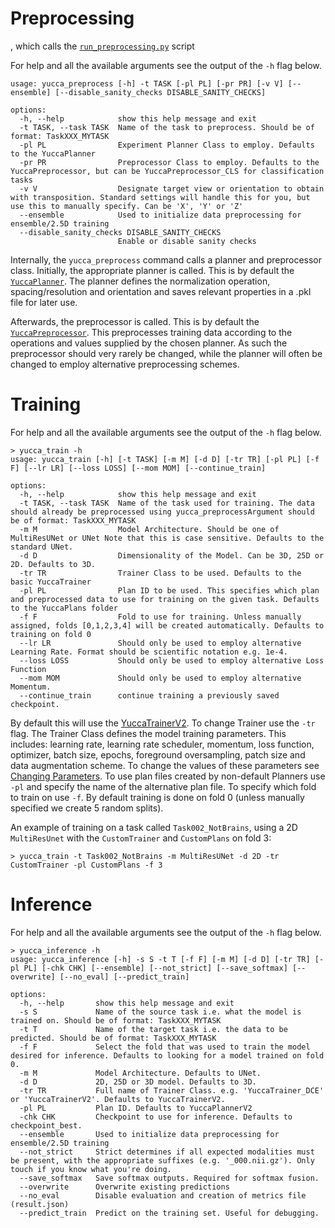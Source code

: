 # Preprocessing

, which calls the [`run_preprocessing.py`](yucca/run/run_preprocessing.py) script

For help and all the available arguments see the output of the `-h` flag below.

```console
usage: yucca_preprocess [-h] -t TASK [-pl PL] [-pr PR] [-v V] [--ensemble] [--disable_sanity_checks DISABLE_SANITY_CHECKS]

options:
  -h, --help            show this help message and exit
  -t TASK, --task TASK  Name of the task to preprocess. Should be of format: TaskXXX_MYTASK
  -pl PL                Experiment Planner Class to employ. Defaults to the YuccaPlanner
  -pr PR                Preprocessor Class to employ. Defaults to the YuccaPreprocessor, but can be YuccaPreprocessor_CLS for classification tasks
  -v V                  Designate target view or orientation to obtain with transposition. Standard settings will handle this for you, but use this to manually specify. Can be 'X', 'Y' or 'Z'
  --ensemble            Used to initialize data preprocessing for ensemble/2.5D training
  --disable_sanity_checks DISABLE_SANITY_CHECKS
                        Enable or disable sanity checks
```


Internally, the `yucca_preprocess` command calls a planner and preprocessor class.
Initially, the appropriate planner is called. This is by default the [`YuccaPlanner`](yucca/planning/YuccaPlanner.py). The planner defines the normalization operation, spacing/resolution and orientation and saves relevant properties in a .pkl file for later use.

Afterwards, the preprocessor is called. This is by default the [`YuccaPreprocessor`](yucca/preprocessing/YuccaPreprocessor.py). This preprocesses training data according to the operations and values supplied by the chosen planner. As such the preprocessor should very rarely be changed, while the planner will often be changed to employ alternative preprocessing schemes.

# Training

For help and all the available arguments see the output of the `-h` flag below.

```console
> yucca_train -h
usage: yucca_train [-h] [-t TASK] [-m M] [-d D] [-tr TR] [-pl PL] [-f F] [--lr LR] [--loss LOSS] [--mom MOM] [--continue_train]

options:
  -h, --help            show this help message and exit
  -t TASK, --task TASK  Name of the task used for training. The data should already be preprocessed using yucca_preprocessArgument should be of format: TaskXXX_MYTASK
  -m M                  Model Architecture. Should be one of MultiResUNet or UNet Note that this is case sensitive. Defaults to the standard UNet.
  -d D                  Dimensionality of the Model. Can be 3D, 25D or 2D. Defaults to 3D.
  -tr TR                Trainer Class to be used. Defaults to the basic YuccaTrainer
  -pl PL                Plan ID to be used. This specifies which plan and preprocessed data to use for training on the given task. Defaults to the YuccaPlans folder
  -f F                  Fold to use for training. Unless manually assigned, folds [0,1,2,3,4] will be created automatically. Defaults to training on fold 0
  --lr LR               Should only be used to employ alternative Learning Rate. Format should be scientific notation e.g. 1e-4.
  --loss LOSS           Should only be used to employ alternative Loss Function
  --mom MOM             Should only be used to employ alternative Momentum.
  --continue_train      continue training a previously saved checkpoint.
```


By default this will use the [YuccaTrainerV2](yucca/training/trainers/YuccaTrainerV2.py). To change Trainer use the `-tr` flag. The Trainer Class defines the model training parameters. This includes: learning rate, learning rate scheduler, momentum, loss function, optimizer, batch size, epochs, foreground oversampling, patch size and data augmentation scheme. To change the values of these parameters see [Changing Parameters](yucca/documentation/tutorials/changing_parameters.md#model--training). To use plan files created by non-default Planners use `-pl` and specify the name of the alternative plan file. To specify which fold to train on use `-f`. By default training is done on fold 0 (unless manually specified we create 5 random splits).

An example of training on a task called `Task002_NotBrains`, using a 2D `MultiResUnet` with the `CustomTrainer` and `CustomPlans` on fold 3:
```
> yucca_train -t Task002_NotBrains -m MultiResUNet -d 2D -tr CustomTrainer -pl CustomPlans -f 3
```

# Inference

For help and all the available arguments see the output of the `-h` flag below. 

```console
> yucca_inference -h
usage: yucca_inference [-h] -s S -t T [-f F] [-m M] [-d D] [-tr TR] [-pl PL] [-chk CHK] [--ensemble] [--not_strict] [--save_softmax] [--overwrite] [--no_eval] [--predict_train]

options:
  -h, --help       show this help message and exit
  -s S             Name of the source task i.e. what the model is trained on. Should be of format: TaskXXX_MYTASK
  -t T             Name of the target task i.e. the data to be predicted. Should be of format: TaskXXX_MYTASK
  -f F             Select the fold that was used to train the model desired for inference. Defaults to looking for a model trained on fold 0.
  -m M             Model Architecture. Defaults to UNet.
  -d D             2D, 25D or 3D model. Defaults to 3D.
  -tr TR           Full name of Trainer Class. e.g. 'YuccaTrainer_DCE' or 'YuccaTrainerV2'. Defaults to YuccaTrainerV2.
  -pl PL           Plan ID. Defaults to YuccaPlannerV2
  -chk CHK         Checkpoint to use for inference. Defaults to checkpoint_best.
  --ensemble       Used to initialize data preprocessing for ensemble/2.5D training
  --not_strict     Strict determines if all expected modalities must be present, with the appropriate suffixes (e.g. '_000.nii.gz'). Only touch if you know what you're doing.
  --save_softmax   Save softmax outputs. Required for softmax fusion.
  --overwrite      Overwrite existing predictions
  --no_eval        Disable evaluation and creation of metrics file (result.json)
  --predict_train  Predict on the training set. Useful for debugging.
```
